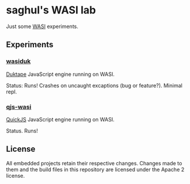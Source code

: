 # saghul's WASI lab

Just some [WASI](https://wasi.dev/) experiments.

## Experiments

### [wasiduk](wasiduk/README.md)

[Duktape](https://duktape.org) JavaScript engine running on WASI.

Status: Runs! Crashes on uncaught excaptions (bug or feature?). Minimal repl.

### [qjs-wasi](qjs-wasi/README.md)

[QuickJS](https://bellard.org/quickjs/) JavaScript engine running on WASI.

Status. Runs!

## License

All embedded projects retain their respective changes. Changes made to them and the build files in this repository are licensed under the Apache 2 license.
